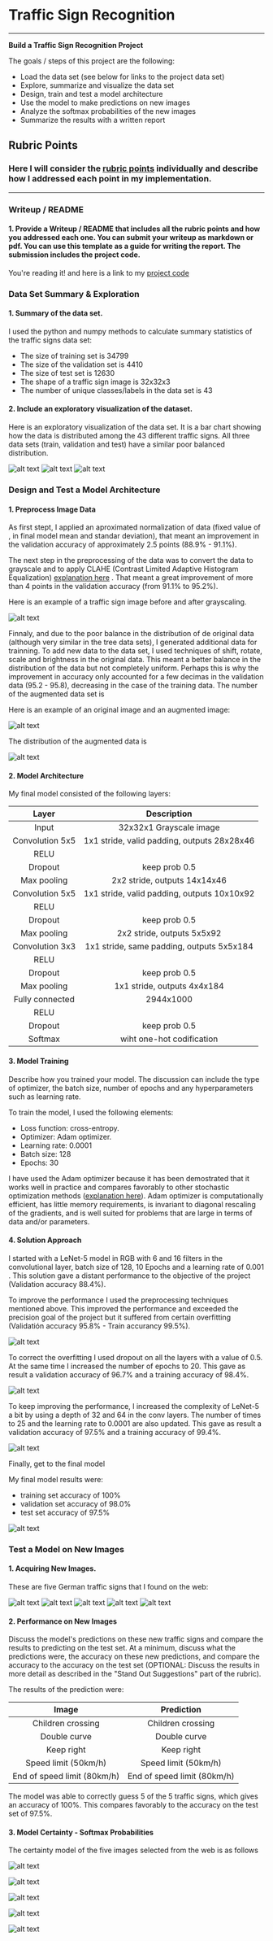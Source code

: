 # **Traffic Sign Recognition**

---

**Build a Traffic Sign Recognition Project**

The goals / steps of this project are the following:
* Load the data set (see below for links to the project data set)
* Explore, summarize and visualize the data set
* Design, train and test a model architecture
* Use the model to make predictions on new images
* Analyze the softmax probabilities of the new images
* Summarize the results with a written report


[//]: # (Image References)

[image1_1]: ./images/train_distribution.png "Train Distribution"
[image1_2]: ./images/validation_ditstribution.png "Validation Distribution"
[image1_3]: ./images/test_distribution.png "Test Distribution"
[image2_1]: ./images/grayscaled.png "Grayscaling"
[image3_1]: ./images/augmented.png "Augmented"
[image3_2]: ./images/augmented_distribution.png "Augmented Distribution"
[image4_1]: ./images/lenet-5-nodrop.png "Lenet-5 Wihtout Dropout"
[image4_2]: ./images/lenet-5-drop.png "Lenet-5 Wiht Dropout"
[image4_3]: ./images/lenet-5-32.png "Lenet-5 32x64 Wiht Dropout"
[image4_4]: ./images/conv3.png "Final Conv 3 Layers"
[image5_1]: ./images/27.png "Traffic Sign Children crossing"
[image5_2]: ./images/21.png "Traffic Sign Double courve"
[image5_3]: ./images/38.png "Traffic Sign Keep right"
[image5_4]: ./images/2.png "Traffic Sign Speed limit 50 km/h"
[image5_5]: ./images/6.png "Traffic Sign End of speed limit 80 km/h"
[image6_1]: ./images/prob_new_img_27.png "Model Certantly Children crossing"
[image6_2]: ./images/prob_new_img_21.png "Model Certantly Double curve"
[image6_3]: ./images/prob_new_img_38.png "Model Certantly Keep right"
[image6_4]: ./images/prob_new_img_2.png "Model Certantly Speed limit 50 km/h"
[image6_5]: ./images/prob_new_img_6.png "Model Certantly End of speed limit 80 km/h"

## Rubric Points
### Here I will consider the [rubric points](https://review.udacity.com/#!/rubrics/481/view) individually and describe how I addressed each point in my implementation.  

---
### Writeup / README

#### 1. Provide a Writeup / README that includes all the rubric points and how you addressed each one. You can submit your writeup as markdown or pdf. You can use this template as a guide for writing the report. The submission includes the project code.

You're reading it! and here is a link to my [project code](https://github.com/udacity/CarND-Traffic-Sign-Classifier-Project/blob/master/Traffic_Sign_Classifier.ipynb)

### Data Set Summary & Exploration

#### 1. Summary of the data set.

I used the python and numpy methods to calculate summary statistics of the traffic signs data set:

* The size of training set is 34799
* The size of the validation set is 4410
* The size of test set is 12630
* The shape of a traffic sign image is 32x32x3
* The number of unique classes/labels in the data set is 43

#### 2. Include an exploratory visualization of the dataset.

Here is an exploratory visualization of the data set. It is a bar chart showing how the data is distributed among the 43 different traffic signs. All three data sets (train, validation and test) have a similar poor balanced distribution.

![alt text][image1_1] ![alt text][image1_2] ![alt text][image1_3]

### Design and Test a Model Architecture

#### 1. Preprocess Image Data

As first stept, I applied an aproximated normalization of data (fixed value of , in final model mean and standar deviation), that meant an improvement in the validation accuracy of approximately  2.5 points (88.9% - 91.1%).

The next step in the preprocessing of the data was to convert the data to grayscale and to apply CLAHE (Contrast Limited Adaptive Histogram Equalization) [explanation here](https://docs.opencv.org/3.1.0/d5/daf/tutorial_py_histogram_equalization.html)  . That meant a great improvement of more than 4 points in the validation accuracy (from 91.1% to 95.2%).

Here is an example of a traffic sign image before and after grayscaling.

![alt text][image2_1]

Finnaly, and due to the poor balance in the distribution of de original data (although very similar in the tree data sets),
I generated additional data for trainning. To add new data to the data set, I used techniques of shift, rotate, scale and brightness in
the original data. This meant a better balance in the distribution of the data but not completely uniform. Perhaps this is why the
improvement in accuracy only accounted for a few decimas in the validation data (95.2 - 95.8), decreasing in the case of the training data.
The number of the augmented data set is

Here is an example of an original image and an augmented image:

![alt text][image3_1]

The distribution of the augmented data is

![alt text][image3_2]

#### 2. Model Architecture

My final model consisted of the following layers:

| Layer         		|     Description	        					|
|:---------------------:|:---------------------------------------------:|
| Input         		| 32x32x1 Grayscale image                       |
| Convolution 5x5     	| 1x1 stride, valid padding, outputs 28x28x46 	|
| RELU					|												|
| Dropout               | keep prob 0.5                                 |
| Max pooling	      	| 2x2 stride,  outputs 14x14x46 				|
| Convolution 5x5	    | 1x1 stride, valid padding, outputs 10x10x92   |
| RELU					|												|
| Dropout               | keep prob 0.5                                 |
| Max pooling	      	| 2x2 stride,  outputs 5x5x92   				|
| Convolution 3x3	    | 1x1 stride, same padding, outputs 5x5x184     |
| RELU					|												|
| Dropout               | keep prob 0.5                                 |
| Max pooling	      	| 1x1 stride,  outputs 4x4x184   				|
| Fully connected		| 2944x1000                                     |
| RELU                  |                                               |
| Dropout               | keep prob 0.5                                 |
| Softmax				| wiht one-hot codification                     |


#### 3. Model Training
Describe how you trained your model. The discussion can include the type of optimizer, the batch size, number of epochs and any hyperparameters such as learning rate.

To train the model, I used the following elements:

* Loss function: cross-entropy.
* Optimizer: Adam optimizer.
* Learning rate: 0.0001
* Batch size: 128
* Epochs: 30

I have used the Adam optimizer because it has been demostrated that it works well in practice and compares favorably to other stochastic optimization methods ([explanation here](https://arxiv.org/abs/1412.6980)). Adam optimizer is computationally efficient, has little memory requirements, is invariant to diagonal rescaling of the gradients, and is well suited for problems that are large in terms of data and/or parameters.

#### 4. Solution Approach

I started with a LeNet-5 model in RGB with 6 and 16 filters in the convolutional layer, batch size of 128, 10 Epochs and a learning rate of 0.001 . This solution gave a distant performance to the objective of the project (Validation accuracy 88.4%).

To improve the performance I used the preprocessing techniques mentioned above. This improved the performance and exceeded the precision goal of the project but it suffered from certain overfitting (Validatión accuracy 95.8% - Train accurancy 99.5%).

![alt text][image4_1]

To correct the overfitting I used dropout on all the layers with a value of 0.5. At the same time I increased the number of epochs to 20. This gave as result a validation accuracy of 96.7% and a training accuracy of 98.4%.

![alt text][image4_2]

To keep improving the performance, I increased the complexity of LeNet-5 a bit by using a depth of 32 and 64 in the conv layers. The number of times to 25 and the learning rate to 0.0001 are also updated. This gave as result a validation accuracy of 97.5% and a training accuracy of 99.4%.

![alt text][image4_3]

Finally, get to the final model

My final model results were:
* training set accuracy of 100%
* validation set accuracy of 98.0%
* test set accuracy of 97.5%

![alt text][image4_4]


### Test a Model on New Images

#### 1. Acquiring New Images.

These are five German traffic signs that I found on the web:

![alt text][image5_1] ![alt text][image5_2] ![alt text][image5_3]
![alt text][image5_4] ![alt text][image5_5]


#### 2. Performance on New Images
Discuss the model's predictions on these new traffic signs and compare the results to predicting on the test set. At a minimum, discuss what the predictions were, the accuracy on these new predictions, and compare the accuracy to the accuracy on the test set (OPTIONAL: Discuss the results in more detail as described in the "Stand Out Suggestions" part of the rubric).

The results of the prediction were:

| Image			             |     Prediction	        					|
|:--------------------------:|:--------------------------------------------:|
| Children crossing          | Children crossing            				|
| Double curve               | Double curve									|
| Keep right                 | Keep right									|
| Speed limit (50km/h)	     | Speed limit (50km/h)			 				|
| End of speed limit (80km/h)| End of speed limit (80km/h)                  |


The model was able to correctly guess 5 of the 5 traffic signs, which gives an accuracy of 100%. This compares favorably to the accuracy on the test set of 97.5%.

#### 3. Model Certainty - Softmax Probabilities

The certainty model of the five images selected from the web is as follows

![alt text][image6_1]

![alt text][image6_2]

![alt text][image6_3]

![alt text][image6_4]

![alt text][image6_5]
